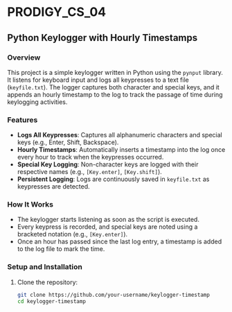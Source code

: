 # PRODIGY_CS_04
## Python Keylogger with Hourly Timestamps

### Overview

This project is a simple keylogger written in Python using the `pynput` library. It listens for keyboard input and logs all keypresses to a text file (`keyfile.txt`). The logger captures both character and special keys, and it appends an hourly timestamp to the log to track the passage of time during keylogging activities.

### Features

- **Logs All Keypresses**: Captures all alphanumeric characters and special keys (e.g., Enter, Shift, Backspace).
- **Hourly Timestamps**: Automatically inserts a timestamp into the log once every hour to track when the keypresses occurred.
- **Special Key Logging**: Non-character keys are logged with their respective names (e.g., `[Key.enter]`, `[Key.shift]`).
- **Persistent Logging**: Logs are continuously saved in `keyfile.txt` as keypresses are detected.

### How It Works

- The keylogger starts listening as soon as the script is executed.
- Every keypress is recorded, and special keys are noted using a bracketed notation (e.g., `[Key.enter]`).
- Once an hour has passed since the last log entry, a timestamp is added to the log file to mark the time.

### Setup and Installation

1. Clone the repository:

   ```bash
   git clone https://github.com/your-username/keylogger-timestamp
   cd keylogger-timestamp

